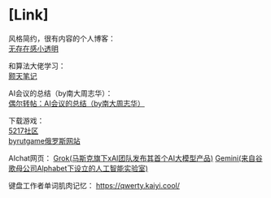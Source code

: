 # [Link]

风格简约，很有内容的个人博客：  
[无存在感小透明](https://ry.huaji.store/)

和算法大佬学习：  
[颢天笔记](https://io.zouht.com/154.html)


AI会议的总结（by南大周志华）：  
[偶尔转帖：AI会议的总结（by南大周志华）](https://www.cnblogs.com/yymn/p/4589624.html)


下载游戏：  
[5217社区](https://www.xxx5217.com/)  
[byrutgame俄罗斯网站](https://byrutgame.org/)


AIchat网页：
[Grok(马斯克旗下xAI团队发布其首个AI大模型产品)](https://grok.com/)
[Gemini(来自谷歌母公司Alphabet下设立的人工智能实验室)](https://gemini.google.com/)

键盘工作者单词肌肉记忆：
https://qwerty.kaiyi.cool/



 



